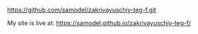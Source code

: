 https://github.com/samodel/zakrivayuschiy-teg-f.git


My site is live at:
https://samodel.github.io/zakrivayuschiy-teg-f/
